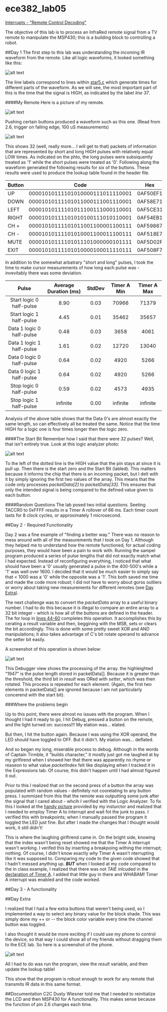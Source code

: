 ece382_lab05
============

[Interrupts - "Remote Control Decoding"](http://ece382.com/labs/lab5/index.html)

The objective of this lab is to process an InfraRed remote signal from a TV remote to manipulate the MSP430; this is a building block to controlling a robot.

##Day 1
The first step to this lab was understanding the incoming IR waveform from the remote. Like all logic waveforms, it looked something like this:

![alt text](https://raw.githubusercontent.com/byarbrough/ece382_lab05/master/irWave.gif "IR Waveform")

The line labels correspond to lines within [star5.c](http://ece382.com/labs/lab5/start5.c) which generate times for different parts of the waveform.
As we will see, the most important part of this is the time that the signal is HIGH, as indicated by the label _line 37_.

####My Remote
Here is a picture of my remote.

![alt text](https://raw.githubusercontent.com/byarbrough/ece382_lab05/master/remote.jpg "My remote!")

Pushing certain buttons produced a waveform such as this one. (Read from 2.6, trigger on falling edge, 100 uS measurements)

![alt text](https://raw.githubusercontent.com/byarbrough/ece382_lab05/master/remoteWave.jpg "UP Waveform")

This shows 32 (well, really more... I will get to that) packets of information that are represented by short and long HIGH pulses with relatively equal LOW times. As indicated on the phto, the long pulses were subsiquently treated as '1' while the short pulses were treated as '0'. Following along the waveform generated the following results for six of the buttons. These results were used to produce the lookup table found in the header file.

| Button |               Code               |    Hex   |
|--------|:--------------------------------:|:--------:|
| UP     | 00001010111101010000111011110001 | 0AF50EF1 |
| DOWN   | 00001010111101011000111001110001 | 0AF58E71 |
| LEFT   | 00001010111101011100111000110001 | 0AF5CE31 |
| RIGHT  | 00001010111101010100111010110001 | 0AF54EB1 |
| CH +   | 00001010111101011001100001100111 | 0AF59867 |
| CH -   | 00001010111101010001100011100111 | 0AF518E7 |
| MUTE   | 00001010111101011101000000101111 | 0AF5D02F |
| EXIT   | 00001010111101010000100011110111 | 0AF508F7 |


In addition to the somewhat arbatrary "short and long" pulses, I took the time to make cursor measurements of how long each pulse was - invevitably there was some deviation.

|            Pulse            | Average Duration (ms) | StdDev | Timer A Min | Timer A Max |
|:---------------------------:|:---------------------:|:------:|:-----------:|:-----------:|
| Start   logic 0 half-pulse  |          8.90         |  0.03  |    70966    |    71379    |
| Start   logic 1 half-pulse  |          4.45         |  0.01  |    35462    |    35657    |
| Data 1   logic 0 half-pulse |          0.48         |  0.03  |     3658    |     4061    |
| Data 1   logic 1 half-pulse |          1.61         |  0.02  |    12720    |    13040    |
| Data 0   logic 0 half-pulse |          0.64         |  0.02  |     4920    |     5266    |
| Data 0   logic 1 half-pulse |          0.64         |  0.02  |     4920    |     5266    |
| Stop   logic 0 half-pulse   |          0.59         |  0.02  |     4573    |     4935    |
| Stop   logic 1 half-pulse   |        infinite       |  0.00  |   infinite  |   infinite  |

Analysis of the above table shows that the Data 0's are almost exactly the same length, so can effectively all be treated the same. Notice that the time HIGH for a logic one is four times longer then the logic zero.

####The Start Bit
Remember how I said that there were _32_ pulses? Well, that isn't entirely true. Look at this logic analyzer photo:

![alt text](https://raw.githubusercontent.com/byarbrough/ece382_lab05/master/startBit.jpg "Start Bit")

To the left of the dotted line is the HIGH value that the pin stays at since it is pull up. Then there is the start zero and the Start Bit (labled). This matters because it informs the chip that there is an incoming packet, but I delt with it by simply ignoring the first two values of the array. This means that the code only processes _packetData[2]_ to _packetData[33]_. This ensures that only the intended signal is being compared to the defined value given to each button.

####Random Questions
The lab posed two initial questions. Seeting TACCR0 to 0xFFFF results in a Timer A rollover of 66 ms. Each timer count lasts for 8 clock cycles, or approximately 1 microsecond. 

##Day 2 - Required Functionality

Day 2 was a fine example of "finding a better way." There was no reason to mess around with all of the measurements that I took on Day 1. Although they helped me to understand how the remote functioned, for actual coding purposes, they would have been a pain to work with. Running the sampel program produced a series of pulse lengths that did not exactly match what I had expected. Instead of reconfiguring everything, I noticed that what should have been a '0' usually generated a pulse in the 400-500's while a '1' was well over 1600. I decided that it would be much easier to simply say that < 1000 was a '0' while the opposite was a '1'. This both saved me time and made the code more robust; I did not have to worry about gorss outliers or worry about taking new measurements for different remotes (see [Day Extra](https://github.com/byarbrough/ece382_lab05/blob/master/README.md#day-extra)). 

The next challenge was to convert the _packetData_ array to a useful binary number. I had to do this because it is illegal to compare an entire array to a 32 bit integer - which is how all of the buttons are defined in the header. The for loop in [lines 44-60](https://github.com/byarbrough/ece382_lab05/blob/master/main5.c#L44-L60) completes this operation.
It accomplishes this by cerating a result variable and then, beggining with the MSB, sets or clears the bit accordingly. This is done with some pretty sweet XOR and AND manipulations; it also takes advantage of C's bit rotate operand to advance the setter bit easily.

A screenshot of this operation is shown below:

![alt text](https://raw.githubusercontent.com/byarbrough/ece382_lab05/master/settingBits.PNG "Debugger")

This Debugger view shows the processing of the array. the highleighted "1947" is the pulse length stored in packetData[]. Because it is greater than the threshold, the third bit in _result_ was ORed with _setter_, which was then rotated. This process is repeated for each element. (Again, the first two elements in packetData[] are ignored because I am not particularly concerend with the start bit).

###Where the problems begin

Up to this point, there were almost no issues with the program. When I thought I had it ready to go, I hit Debug, pressed a button on the remote, and the light turned on: success!!! My elation was... elated.

But then, I hit the button again. Because I was using the XOR operand, the LED should have toggled to OFF. But it didn't. My elation was... deflated.

And so began my long, miserable process to debug. Although in the words of Captain Tirmble, it "builds character," it mostly just got me laughed at by my girlfirend when I showed her that there was apparently no rhyme or reaseon to what value _packetIndex_ felt like displaying when I tracked it in the Expressions tab. Of course, this didn't happen until I had almost figured it out.

Prior to this I realized that on the second press of a button the array was populated with random values - definitely not coorelating to any button press. I summized from this that the remote was outputting some junk after the signal that I cared about - whcih I verified with the Logic Analyzer. To fix this I looked at the [handy picture](http://ece382.com/labs/lab5/schematic.jpg) provided by my insturctor and realized that I needed to employ Timer A to interrupt and wait fot the junk to pass. I verified this with breakpoints; when I manually paused the program it toggled the LED just fine. But after I made the changes that I thought would work, it still didn't!

This is where the laughing girlfirend came in. On the bright side, knowing that the index wasn't being reset showed me that the Timer A interrupt wasn't working. I verifed this by inserting a breakpoing withing the interrupt; nothing. Of course, I didn't know exactly _why_ Timer A wasn't nterrupting like it was supposed to. Comparing my code to the given code showed that I hadn't messed anything up. ***BUT*** when I looked at my code compared to the in class example, I realized that there was not _TAIE_ inlcuded in the [declaration of Timer A](https://github.com/byarbrough/ece382_lab05/blob/master/main5.c#L142). I added that little guy in there and WHABAM! Timer A interrupt was enabled and the code worked.

##Day 3 - A functionality

##Day Extra

I realized that I had a few extra buttons that weren't being used, so I implemented a way to select any binary value for the block shade. This was simply done my ++ or -- the block color variable every time the channel button was toggled.

I also thought it would be more exciting if I could use my phone to control the device, so that way I could show all of my friends without dragging them to the ECE lab. So here is a screenshot of the phone.

![alt text](https://raw.githubusercontent.com/byarbrough/ece382_lab05/master/phoneRemote.png "Smart Remote App")

All I had to do was run the program, view the _result_ variable, and then update the lookup table!

This show that the program is robust enough to work for any remote that transmits IR data in this same format.


##Documentation
C2C Dusty Wiesner told me that I needed to reinitialize the LCD and then MSP430 for A functionality. This makes sense because the function of pin 2.6 changes each time.
